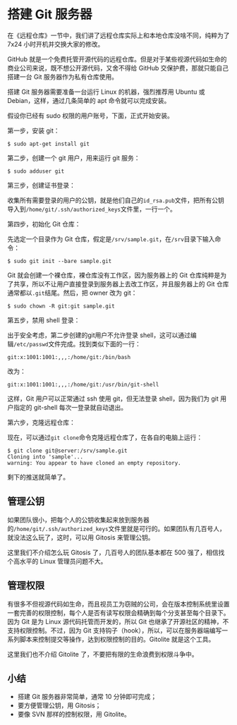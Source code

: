 # 搭建 Git 服务器

 

在《远程仓库》一节中，我们讲了远程仓库实际上和本地仓库没啥不同，纯粹为了 7x24 小时开机并交换大家的修改。

 

GitHub 就是一个免费托管开源代码的远程仓库。但是对于某些视源代码如生命的商业公司来说，既不想公开源代码，又舍不得给 GitHub 交保护费，那就只能自己搭建一台 Git 服务器作为私有仓库使用。

 

搭建 Git 服务器需要准备一台运行 Linux 的机器，强烈推荐用 Ubuntu 或 Debian，这样，通过几条简单的 apt 命令就可以完成安装。

 

假设你已经有 sudo 权限的用户账号，下面，正式开始安装。

 

第一步，安装 git：

 

```
$ sudo apt-get install git
```

 

第二步，创建一个 git 用户，用来运行 git 服务：

 

```
$ sudo adduser git
```

 

第三步，创建证书登录：

 

收集所有需要登录的用户的公钥，就是他们自己的`id_rsa.pub`文件，把所有公钥导入到`/home/git/.ssh/authorized_keys`文件里，一行一个。

 

第四步，初始化 Git 仓库：

 

先选定一个目录作为 Git 仓库，假定是`/srv/sample.git`，在`/srv`目录下输入命令：

 

```
$ sudo git init --bare sample.git
```

 

Git 就会创建一个裸仓库，裸仓库没有工作区，因为服务器上的 Git 仓库纯粹是为了共享，所以不让用户直接登录到服务器上去改工作区，并且服务器上的 Git 仓库通常都以`.git`结尾。然后，把 owner 改为 git：

 

```
$ sudo chown -R git:git sample.git
```

 

第五步，禁用 shell 登录：

 

出于安全考虑，第二步创建的git用户不允许登录 shell，这可以通过编辑`/etc/passwd`文件完成。找到类似下面的一行：

 

```
git:x:1001:1001:,,,:/home/git:/bin/bash
```

 

改为：

 

```
git:x:1001:1001:,,,:/home/git:/usr/bin/git-shell
```

 

这样，Git 用户可以正常通过 ssh 使用 git，但无法登录 shell，因为我们为 git 用户指定的 git-shell 每次一登录就自动退出。

 

第六步，克隆远程仓库：

 

现在，可以通过`git clone`命令克隆远程仓库了，在各自的电脑上运行：

 

```
$ git clone git@server:/srv/sample.git
Cloning into 'sample'...
warning: You appear to have cloned an empty repository.
```

 

剩下的推送就简单了。

 

## 管理公钥

 

如果团队很小，把每个人的公钥收集起来放到服务器的`/home/git/.ssh/authorized_keys`文件里就是可行的。如果团队有几百号人，就没法这么玩了，这时，可以用 Gitosis 来管理公钥。

 

这里我们不介绍怎么玩 Gitosis 了，几百号人的团队基本都在 500 强了，相信找个高水平的 Linux 管理员问题不大。

 

## 管理权限

 

有很多不但视源代码如生命，而且视员工为窃贼的公司，会在版本控制系统里设置一套完善的权限控制，每个人是否有读写权限会精确到每个分支甚至每个目录下。因为 Git 是为 Linux 源代码托管而开发的，所以 Git 也继承了开源社区的精神，不支持权限控制。不过，因为 Git 支持钩子（hook），所以，可以在服务器端编写一系列脚本来控制提交等操作，达到权限控制的目的。Gitolite 就是这个工具。

 

这里我们也不介绍 Gitolite 了，不要把有限的生命浪费到权限斗争中。

 

## 小结

 

- 搭建 Git 服务器非常简单，通常 10 分钟即可完成；
- 要方便管理公钥，用 Gitosis；
- 要像 SVN 那样的控制权限，用 Gitolite。